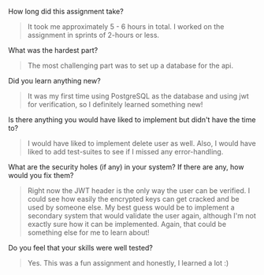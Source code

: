How long did this assignment take?
> It took me approximately 5 - 6 hours in total. I worked on the assignment in sprints of 2-hours or less. 

What was the hardest part?
> The most challenging part was to set up a database for the api. 

Did you learn anything new?
> It was my first time using PostgreSQL as the database and using jwt for verification, so I definitely learned something new!

Is there anything you would have liked to implement but didn't have the time to?
> I would have liked to implement delete user as well. Also, I would have liked to add test-suites to see if I missed any error-handling.

What are the security holes (if any) in your system? If there are any, how would you fix them?
> Right now the JWT header is the only way the user can be verified. I could see how easily the encrypted keys can get cracked and be used by someone else. My best guess would be to implement a secondary system that would validate the user again, although I'm not exactly sure how it can be implemented. Again, that could be something else for me to learn about! 

Do you feel that your skills were well tested?
> Yes. This was a fun assignment and honestly, I learned a lot :) 
